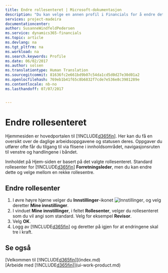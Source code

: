 ```yaml
---
title: Endre rollesenteret | Microsoft-dokumentasjon
description: "Du kan velge en annen profil i Financials for å endre det som vises på Hjem-siden."
services: project-madeira
documentationcenter: 
author: SusanneWindfeldPedersen
ms.service: dynamics365-financials
ms.topic: article
ms.devlang: na
ms.tgt_pltfrm: na
ms.workload: na
ms.search.keywords: Profile
ms.date: 06/02/2017
ms.author: solsen
ms.translationtype: Human Translation
ms.sourcegitcommit: 81636fc2e661bd9b07c54da1cd5d0d27e30d01a2
ms.openlocfilehash: 769eb1b41f65c8b6832f7cde7e536e8c3981289e
ms.contentlocale: nb-no
ms.lasthandoff: 07/07/2017


---
```

# <a name="how-to-change-the-role-center"></a>Endre rollesenteret
Hjemmesiden er hovedportalen til [!INCLUDE[d365fin](includes/d365fin_md.md)]. Her kan du få en oversikt over de daglige arbeidsoppgavene og statusen deres. Oppgaver du utfører ofte får du tilgang til via flisene i innholdsområdet, navigasjonsruten til venstre og handlingene i båndet.

Innholdet på Hjem-siden er basert på det valgte rollesenteret. Standard rollesenter for [!INCLUDE[d365fin](includes/d365fin_md.md)] **Forretningsleder**, men du kan endre dette og velge mellom en rekke rollesentre.

## <a name="to-change-role-center"></a>Endre rollesenter
1. I øvre høyre hjørne velger du **Innstillinger**-ikonet ![Innstillinger](media/ui-experience/settings_icon_small.png "Innstillinger-ikonet for rollesenter"), og velg deretter **Mine innstillinger**.
2. I vinduet **Mine innstillinger**, i feltet **Rollesenter**, velger du rollesenteret som du vil angi som standard. Velg for eksempel **Revisor**.
3. Velg **OK**.
4. Logg av [!INCLUDE[d365fin](includes/d365fin_md.md)] og deretter på igjen for at endringene skal tre i kraft.

## <a name="see-also"></a>Se også
[Velkommen til [!INCLUDE[d365fin](includes/d365fin_md.md)]](index.md)  
[Arbeide med [!INCLUDE[d365fin](includes/d365fin_md.md)]](ui-work-product.md)  

